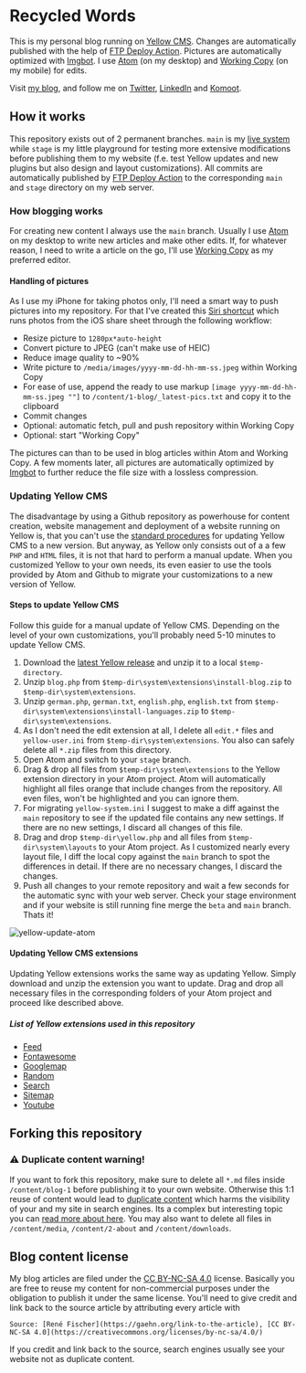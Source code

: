 # Recycled Words
This is my personal blog running on [Yellow CMS](https://github.com/datenstrom/yellow). Changes are automatically published with the help of [FTP Deploy Action](https://github.com/SamKirkland/FTP-Deploy-Action). Pictures are automatically optimized with [Imgbot](https://imgbot.net/). I use [Atom](https://atom.io/) (on my desktop) and [Working Copy](https://workingcopyapp.com/) (on my mobile) for edits.

Visit [my blog](https://gaehn.org), and follow me on [Twitter](https://twitter.com/flschr), [LinkedIn](https://www.linkedin.com/in/flschr) and [Komoot](https://www.komoot.de/user/848543125284).

## How it works
This repository exists out of 2 permanent branches. ```main``` is my [live system](https://gaehn.org) while ```stage``` is my little playground for testing more extensive modifications before publishing them to my website (f.e. test Yellow updates and new plugins but also design and layout customizations). All commits are automatically published by [FTP Deploy Action](https://github.com/SamKirkland/FTP-Deploy-Action) to the corresponding ```main``` and ```stage``` directory on my web server.

### How blogging works
For creating new content I always use the ```main``` branch. Usually I use [Atom](https://atom.io/) on my desktop to write new articles and make other edits. If, for whatever reason, I need to write a article on the go, I'll use [Working Copy](https://workingcopyapp.com/) as my preferred editor.

#### Handling of pictures
As I use my iPhone for taking photos only, I'll need a smart way to push pictures into my repository. For that I've created this [Siri shortcut](https://www.icloud.com/shortcuts/d577f9f77f48474083c6525fc148431e) which runs photos from the iOS share sheet through the following workflow:

- Resize picture to ```1280px*auto-height```
- Convert picture to JPEG (can't make use of HEIC)
- Reduce image quality to ~90%
- Write picture to ```/media/images/yyyy-mm-dd-hh-mm-ss.jpeg``` within Working Copy
- For ease of use, append the ready to use markup ```[image yyyy-mm-dd-hh-mm-ss.jpeg ""]``` to ```/content/1-blog/_latest-pics.txt``` and copy it to the clipboard
- Commit changes
- Optional: automatic fetch, pull and push repository within Working Copy
- Optional: start "Working Copy"

The pictures can than to be used in blog articles within Atom and Working Copy. A few moments later, all pictures are automatically optimized by [Imgbot](https://imgbot.net/) to further reduce the file size with a lossless compression.

### Updating Yellow CMS
The disadvantage by using a Github repository as powerhouse for content creation, website management and deployment of a website running on Yellow is, that you can't use the [standard procedures](https://github.com/datenstrom/yellow-extensions/tree/master/source/update) for updating Yellow CMS to a new version. But anyway, as Yellow only consists out of a a few ```PHP``` and ```HTML``` files, it is not that hard to perform a manual update. When you customized Yellow to your own needs, its even easier to use the tools provided by Atom and Github to migrate your customizations to a new version of Yellow.

#### Steps to update Yellow CMS
Follow this guide for a manual update of Yellow CMS. Depending on the level of your own customizations, you'll probably need 5-10 minutes to update Yellow CMS.

1. Download the [latest Yellow release](https://github.com/datenstrom/yellow/archive/master.zip) and unzip it to a local ```$temp-directory```.
2. Unzip ```blog.php``` from ```$temp-dir\system\extensions\install-blog.zip``` to ```$temp-dir\system\extensions```.
3. Unzip ```german.php```, ```german.txt```, ```english.php```, ```english.txt``` from ```$temp-dir\system\extensions\install-languages.zip``` to ```$temp-dir\system\extensions```.
4. As I don't need the edit extension at all, I delete all ```edit.*``` files and  ```yellow-user.ini``` from ```$temp-dir\system\extensions```. You also can safely delete all ```*.zip``` files from this directory.
5. Open Atom and switch to your ```stage``` branch.
6. Drag & drop all files from ```$temp-dir\system\extensions``` to the Yellow extension directory in your Atom project. Atom will automatically highlight all files orange that include changes from the repository. All even files, won't be highlighted and you can ignore them.
7. For migrating ```yellow-system.ini``` I suggest to make a diff against the ```main``` repository to see if the updated file contains any new settings. If there are no new settings, I discard all changes of this file.
8. Drag and drop ```$temp-dir\yellow.php``` and all files from ```$temp-dir\system\layouts``` to your Atom project. As I customized nearly every layout file, I diff the local copy against the ```main``` branch to spot the differences in detail. If there are no necessary changes, I discard the changes.
9. Push all changes to your remote repository and wait a few seconds for the automatic sync with your web server. Check your stage environment and if your website is still running fine merge the ```beta``` and ```main``` branch. Thats it!

 ![yellow-update-atom](https://user-images.githubusercontent.com/23475184/115261122-a3e48a80-a133-11eb-977c-df82aec8237f.jpg)

#### Updating Yellow CMS extensions
Updating Yellow extensions works the same way as updating Yellow. Simply download and unzip the extension you want to update. Drag and drop all necessary files in the corresponding folders of your Atom project and proceed like described above.

##### List of Yellow extensions used in this repository
- [Feed](https://github.com/datenstrom/yellow-extensions/tree/master/source/feed)
- [Fontawesome](https://github.com/datenstrom/yellow-extensions/tree/master/source/fontawesome)
- [Googlemap](https://github.com/datenstrom/yellow-extensions/tree/master/source/googlemap)
- [Random](https://github.com/schulle4u/yellow-extensions-schulle4u/tree/master/random)
- [Search](https://github.com/datenstrom/yellow-extensions/tree/master/source/search)
- [Sitemap](https://github.com/datenstrom/yellow-extensions/tree/master/source/sitemap)
- [Youtube](https://github.com/datenstrom/yellow-extensions/tree/master/source/youtube)

## Forking this repository
### :warning: Duplicate content warning!
If you want to fork this repository, make sure to delete all ```*.md``` files inside ```/content/blog-1``` before publishing it to your own website. Otherwise this 1:1 reuse of content would lead to [duplicate content](https://en.wikipedia.org/wiki/Duplicate_content) which harms the visibility of your and my site in search engines. Its a complex but interesting topic you can [read more about here](https://www.bruceclay.com/seo/duplicate-content/). You may also want to delete all files in ```/content/media```, ```/content/2-about``` and ```/content/downloads```.

## Blog content license
My blog articles are filed under the [CC BY-NC-SA 4.0](https://creativecommons.org/licenses/by-nc-sa/4.0/) license. Basically you are free to reuse my content for non-commercial purposes under the obligation to publish it under the same license. You'll need to give credit and link back to the source article by attributing every article with

```Source: [René Fischer](https://gaehn.org/link-to-the-article), [CC BY-NC-SA 4.0](https://creativecommons.org/licenses/by-nc-sa/4.0/)```

If you credit and link back to the source, search engines usually see your website not as duplicate content.
